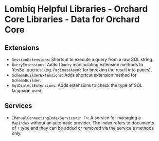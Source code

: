 # Lombiq Helpful Libraries - Orchard Core Libraries - Data for Orchard Core

## Extensions

- `SessionExtensions`: Shortcut to execute a query from a raw SQL string.
- `QueryExtensions`: Adds `IQuery` manipulating extension methods to YesSql queries. (eg. `PaginateAsync` for breaking the result into pages).
- `SchemaBuilderExtensions`: Adds shortcut extension method for `SchemaBuilder`.
- `SqlDialectExtensions`: Adds extensions to check the type of SQL language used.

## Services

- `IManualConnectingIndexService<in T>`: A service for managing a `MapIndex` without an automatic provider. The index refers to documents of `T` type and they can be added or removed via the service's methods only.
